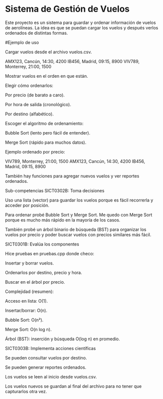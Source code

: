 # Sistema de Gestión de Vuelos


Este proyecto es un sistema para guardar y ordenar información de vuelos de aerolíneas. La idea es que se puedan cargar los vuelos y después verlos ordenados de distintas formas.

#Ejemplo de uso

Cargar vuelos desde el archivo vuelos.csv.

AMX123, Cancún, 14:30, 4200
IB456, Madrid, 09:15, 8900
VIV789, Monterrey, 21:00, 1500


Mostrar vuelos en el orden en que están.

Elegir cómo ordenarlos:

Por precio (de barato a caro).

Por hora de salida (cronológico).

Por destino (alfabético).

Escoger el algoritmo de ordenamiento:

Bubble Sort (lento pero fácil de entender).

Merge Sort (rápido para muchos datos).

Ejemplo ordenado por precio:

VIV789, Monterrey, 21:00, 1500
AMX123, Cancún, 14:30, 4200
IB456, Madrid, 09:15, 8900


También hay funciones para agregar nuevos vuelos y ver reportes ordenados.

Sub-competencias
SICT0302B: Toma decisiones

Uso una lista (vector) para guardar los vuelos porque es fácil recorrerla y acceder por posición.

Para ordenar probé Bubble Sort y Merge Sort. Me quedo con Merge Sort porque es mucho más rápido en la mayoría de los casos.

También probé un árbol binario de búsqueda (BST) para organizar los vuelos por precio y poder buscar vuelos con precios similares más fácil.

SICT0301B: Evalúa los componentes

Hice pruebas en pruebas.cpp donde checo:

Insertar y borrar vuelos.

Ordenarlos por destino, precio y hora.

Buscar en el árbol por precio.

Complejidad (resumen):

Acceso en lista: O(1).

Insertar/borrar: O(n).

Bubble Sort: O(n²).

Merge Sort: O(n log n).

Árbol (BST): inserción y búsqueda O(log n) en promedio.

SICT0303B: Implementa acciones científicas

Se pueden consultar vuelos por destino.

Se pueden generar reportes ordenados.

Los vuelos se leen al inicio desde vuelos.csv.

Los vuelos nuevos se guardan al final del archivo para no tener que capturarlos otra vez.
